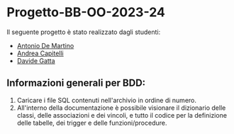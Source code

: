 # Progetto-BB-OO-2023-24

Il seguente progetto è stato realizzato dagli studenti:
  - [Antonio De Martino](https://github.com/No1dem)
  - [Andrea Capitelli](https://github.com/AndreaCapitelli)
  - [Davide Gatta](https://github.com/Davidcat1118)

## Informazioni generali per BDD:

1. Caricare i file SQL contenuti nell'archivio in ordine di numero.
2. All'interno della documentazione è possibile visionare il dizionario delle classi, delle associazioni e dei vincoli, e tutto il codice per la definizione delle tabelle, dei trigger e delle funzioni/procedure.

 
